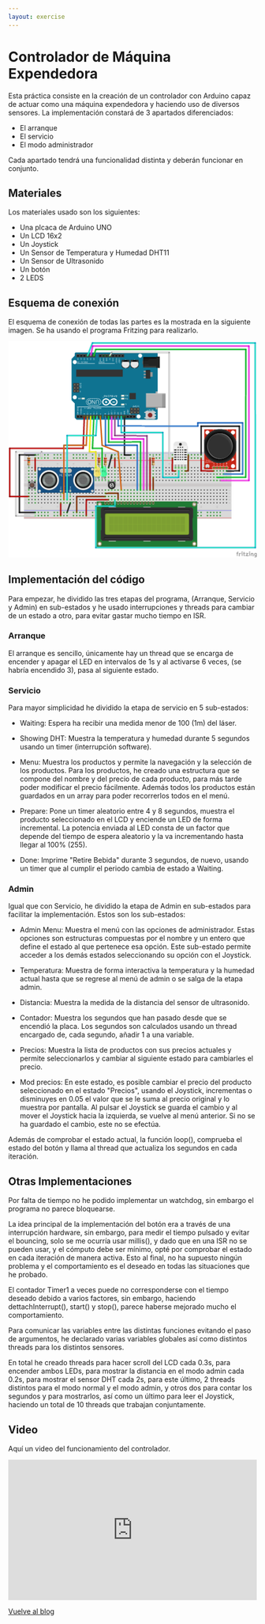 ```yaml
---
layout: exercise
---
```


# Controlador de Máquina Expendedora

Esta práctica consiste en la creación de un controlador con Arduino capaz de actuar como una máquina expendedora y haciendo uso de diversos sensores.
La implementación constará de 3 apartados diferenciados:
- El arranque
- El servicio
- El modo administrador

Cada apartado tendrá una funcionalidad distinta y deberán funcionar en conjunto.

## Materiales

Los materiales usado son los siguientes:
- Una plcaca de Arduino UNO
- Un LCD 16x2
- Un Joystick
- Un Sensor de Temperatura y Humedad DHT11
- Un Sensor de Ultrasonido
- Un botón
- 2 LEDS

## Esquema de conexión

El esquema de conexión de todas las partes es la mostrada en la siguiente imagen. 
Se ha usando el programa Fritzing para realizarlo.

![Circuito de Arduino](./media/circuito.png)

## Implementación del código

Para empezar, he dividido las tres etapas del programa, (Arranque, Servicio y Admin) en sub-estados y he usado interrupciones y threads para cambiar de un estado a otro, para evitar gastar mucho tiempo en ISR.

### Arranque

El arranque es sencillo, únicamente hay un thread que se encarga de encender y apagar el LED en intervalos de 1s y al activarse 6 veces, (se habría encendido 3), pasa al siguiente estado.

### Servicio

Para mayor simplicidad he dividido la etapa de servicio en 5 sub-estados:

- Waiting: Espera ha recibir una medida menor de 100 (1m) del láser.

- Showing DHT: Muestra la temperatura y humedad durante 5 segundos usando un timer (interrupción software).

- Menu: Muestra los productos y permite la navegación y la selección de los productos.
Para los productos, he creado una estructura que se compone del nombre y del precio de cada producto, para más tarde poder modificar el precio fácilmente.
Además todos los productos están guardados en un array para poder recorrerlos todos en el menú.

- Prepare: Pone un timer aleatorio entre 4 y 8 segundos, muestra el producto seleccionado en el LCD y enciende un LED de forma incremental.
La potencia enviada al LED consta de un factor que depende del tiempo de espera aleatorio y la va incrementando hasta llegar al 100% (255).

- Done: Imprime "Retire Bebida" durante 3 segundos, de nuevo, usando un timer que al cumplir el periodo cambia de estado a Waiting.

### Admin

Igual que con Servicio, he dividido la etapa de Admin en sub-estados para facilitar la implementación. Estos son los sub-estados:

- Admin Menu: Muestra el menú con las opciones de administrador. Estas opciones son estructuras compuestas por el nombre y un entero que define el estado al que pertenece esa opción.
Este sub-estado permite acceder a los demás estados seleccionando su opción con el Joystick.

- Temperatura: Muestra de forma interactiva la temperatura y la humedad actual hasta que se regrese al menú de admin o se salga de la etapa admin.

- Distancia: Muestra la medida de la distancia del sensor de ultrasonido.

- Contador: Muestra los segundos que han pasado desde que se encendió la placa. Los segundos son calculados usando un thread encargado de, cada segundo, añadir 1 a una variable.

- Precios: Muestra la lista de productos con sus precios actuales y permite seleccionarlos y cambiar al siguiente estado para cambiarles el precio.

- Mod precios: En este estado, es posible cambiar el precio del producto seleccionado en el estado "Precios", usando el Joystick, incrementas o disminuyes en 0.05 el valor que se le suma al precio original y lo muestra por pantalla. Al pulsar el Joystick se guarda el cambio y al mover el Joystick hacia la izquierda, se vuelve al menú anterior. 
Si no se ha guardado el cambio, este no se efectúa.


Además de comprobar el estado actual, la función loop(), comprueba el estado del botón y llama al thread que actualiza los segundos en cada iteración.

## Otras Implementaciones
Por falta de tiempo no he podido implementar un watchdog, sin embargo el programa no parece bloquearse.

La idea principal de la implementación del botón era a través de una interrupción hardware, sin embargo, para medir el tiempo pulsado y evitar el bouncing, solo se me ocurría usar millis(), y dado que en una ISR no se pueden usar, y el cómputo debe ser mínimo, opté por comprobar el estado en cada iteración de manera activa. Esto al final, no ha supuesto ningún problema y el comportamiento es el deseado en todas las situaciones que he probado.

El contador Timer1 a veces puede no corresponderse con el tiempo deseado debido a varios factores, sin embargo, haciendo dettachInterrupt(), start() y stop(), parece haberse mejorado mucho el comportamiento.

Para comunicar las variables entre las distintas funciones evitando el paso de argumentos, he declarado varias variables globales así como distintos threads para los distintos sensores.

En total he creado threads para hacer scroll del LCD cada 0.3s, para encender ambos LEDs, para mostrar la distancia en el modo admin cada 0.2s, para mostrar el sensor DHT cada 2s, para este último, 2 threads distintos para el modo normal y el modo admin, y otros dos para contar los segundos y para mostrarlos, así como un último para leer el Joystick, haciendo un total de 10 threads que trabajan conjuntamente.

## Video

Aquí un video del funcionamiento del controlador.

<div style="position: relative; padding-bottom: 56.25%; height: 0;"><iframe src="https://jumpshare.com/embed/48FxAYcAk2giIT5oXqwC" frameborder="0" webkitallowfullscreen mozallowfullscreen allowfullscreen style="position: absolute; top: 0; left: 0; width: 100%; height: 100%;"></iframe></div>

[Vuelve al blog](../)
